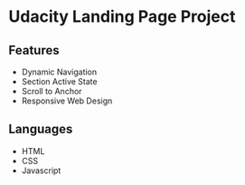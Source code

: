 # Udacity Landing Page Project

## Features

- Dynamic Navigation
- Section Active State
- Scroll to Anchor
- Responsive Web Design

## Languages

- HTML
- CSS
- Javascript


